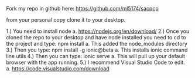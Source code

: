 Fork my repo in github here: 
https://github.com/ml5174/sacpcp

from your personal copy clone it to your desktop.

1.)	You need to install node
a.	https://nodejs.org/en/download/
2.)	Once you cloned the repo to your desktop and have node installed you need to cd to the project and type: npm install
a.	This added the node_modules directory
3.)	Then you type: npm install -g ionic@beta
a.	This installs ionic command line utils
4.)	Then you can type: ionic serve
a.	This will pull up your default browser with the app running.
5.)	I recommend Visual Studio Code to edit.
a.	https://code.visualstudio.com/download
